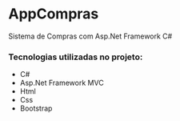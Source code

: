 # AppCompras
Sistema de Compras com Asp.Net Framework C#

### Tecnologias utilizadas no projeto:
- C#
- Asp.Net Framework MVC
- Html
- Css
- Bootstrap
